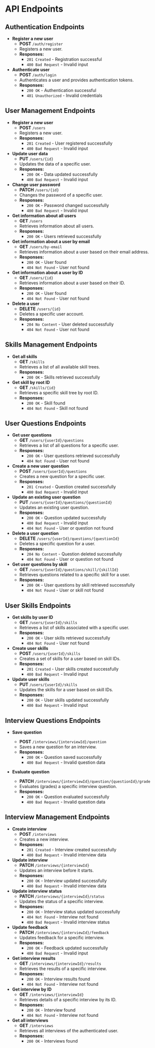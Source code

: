 # API Endpoints

## Authentication Endpoints

- **Register a new user**
    - **POST** `/auth/register`
    - Registers a new user.
    - **Responses:**
        - `201 Created` - Registration successful
        - `400 Bad Request` - Invalid input
- **Authenticate user**
    - **POST** `/auth/login`
    - Authenticates a user and provides authentication tokens.
    - **Responses:**
        - `200 OK` - Authentication successful
        - `401 Unauthorized` - Invalid credentials

## User Management Endpoints

- **Register a new user**
    - **POST** `/users`
    - Registers a new user.
    - **Responses:**
        - `201 Created` - User registered successfully
        - `400 Bad Request` - Invalid input
- **Update user data**
    - **PUT** `/users/{id}`
    - Updates the data of a specific user.
    - **Responses:**
        - `200 OK` - Data updated successfully
        - `400 Bad Request` - Invalid input
- **Change user password**
    - **PATCH** `/users/{id}`
    - Changes the password of a specific user.
    - **Responses:**
        - `200 OK` - Password changed successfully
        - `400 Bad Request` - Invalid input
- **Get information about all users**
    - **GET** `/users`
    - Retrieves information about all users.
    - **Responses:**
        - `200 OK` - Users retrieved successfully
- **Get information about a user by email**
    - **GET** `/users/by-email`
    - Retrieves information about a user based on their email address.
    - **Responses:**
        - `200 OK` - User found
        - `404 Not Found` - User not found
- **Get information about a user by ID**
    - **GET** `/users/{id}`
    - Retrieves information about a user based on their ID.
    - **Responses:**
        - `200 OK` - User found
        - `404 Not Found` - User not found
- **Delete a user**
    - **DELETE** `/users/{id}`
    - Deletes a specific user account.
    - **Responses:**
        - `204 No Content` - User deleted successfully
        - `404 Not Found` - User not found

## Skills Management Endpoints

- **Get all skills**
    - **GET** `/skills`
    - Retrieves a list of all available skill trees.
    - **Responses:**
        - `200 OK` - Skills retrieved successfully
- **Get skill by root ID**
    - **GET** `/skills/{id}`
    - Retrieves a specific skill tree by root ID.
    - **Responses:**
        - `200 OK` - Skill found
        - `404 Not Found` - Skill not found

## User Questions Endpoints

- **Get user questions**
    - **GET** `/users/{userId}/questions`
    - Retrieves a list of all questions for a specific user.
    - **Responses:**
        - `200 OK` - User questions retrieved successfully
        - `404 Not Found` - User not found
- **Create a new user question**
    - **POST** `/users/{userId}/questions`
    - Creates a new question for a specific user.
    - **Responses:**
        - `201 Created` - Question created successfully
        - `400 Bad Request` - Invalid input
- **Update an existing user question**
    - **PUT** `/users/{userId}/questions/{questionId}`
    - Updates an existing user question.
    - **Responses:**
        - `200 OK` - Question updated successfully
        - `400 Bad Request` - Invalid input
        - `404 Not Found` - User or question not found
- **Delete a user question**
    - **DELETE** `/users/{userId}/questions/{questionId}`
    - Deletes a specific question for a user.
    - **Responses:**
        - `204 No Content` - Question deleted successfully
        - `404 Not Found` - User or question not found
- **Get user questions by skill**
    - **GET** `/users/{userId}/questions/skill/{skillId}`
    - Retrieves questions related to a specific skill for a user.
    - **Responses:**
        - `200 OK` - User questions by skill retrieved successfully
        - `404 Not Found` - User or skill not found

## User Skills Endpoints

- **Get skills by user ID**
    - **GET** `/users/{userId}/skills`
    - Retrieves a list of skills associated with a specific user.
    - **Responses:**
        - `200 OK` - User skills retrieved successfully
        - `404 Not Found` - User not found
- **Create user skills**
    - **POST** `/users/{userId}/skills`
    - Creates a set of skills for a user based on skill IDs.
    - **Responses:**
        - `201 Created` - User skills created successfully
        - `400 Bad Request` - Invalid input
- **Update user skills**
    - **PUT** `/users/{userId}/skills`
    - Updates the skills for a user based on skill IDs.
    - **Responses:**
        - `200 OK` - User skills updated successfully
        - `400 Bad Request` - Invalid input

## Interview Questions Endpoints

- **Save question**
    - **POST** `/interviews/{interviewId}/question`
    - Saves a new question for an interview.
    - **Responses:**
        - `200 OK` - Question saved successfully
        - `400 Bad Request` - Invalid question data

- **Evaluate question**
    - **PATCH** `/interviews/{interviewId}/question/{questionId}/grade`
    - Evaluates (grades) a specific interview question.
    - **Responses:**
        - `200 OK` - Question evaluated successfully
        - `400 Bad Request` - Invalid question data

## Interview Management Endpoints

- **Create interview**
    - **POST** `/interviews`
    - Creates a new interview.
    - **Responses:**
        - `201 Created` - Interview created successfully
        - `400 Bad Request` - Invalid interview data
- **Update interview**
    - **PATCH** `/interviews/{interviewId}`
    - Updates an interview before it starts.
    - **Responses:**
        - `200 OK` - Interview updated successfully
        - `400 Bad Request` - Invalid interview data
- **Update interview status**
    - **PATCH** `/interviews/{interviewId}/status`
    - Updates the status of a specific interview.
    - **Responses:**
        - `200 OK` - Interview status updated successfully
        - `404 Not Found` - Interview not found
        - `400 Bad Request` - Invalid interview status
- **Update feedback**
    - **PATCH** `/interviews/{interviewId}/feedback`
    - Updates feedback for a specific interview.
    - **Responses:**
        - `200 OK` - Feedback updated successfully
        - `400 Bad Request` - Invalid input
- **Get interview results**
    - **GET** `/interviews/{interviewId}/results`
    - Retrieves the results of a specific interview.
    - **Responses:**
        - `200 OK` - Interview results found
        - `404 Not Found` - Interview not found
- **Get interview by ID**
    - **GET** `/interviews/{interviewId}`
    - Retrieves details of a specific interview by its ID.
    - **Responses:**
        - `200 OK` - Interview found
        - `404 Not Found` - Interview not found
- **Get all interviews**
    - **GET** `/interviews`
    - Retrieves all interviews of the authenticated user.
    - **Responses:**
        - `200 OK` - Interviews found
